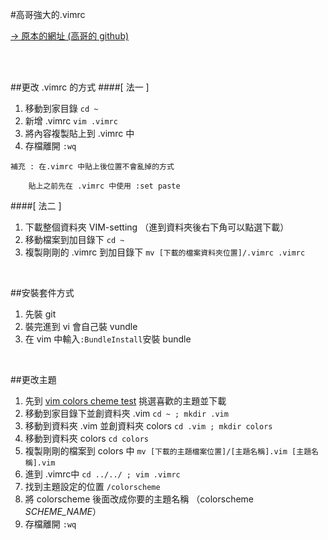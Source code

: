 #高哥強大的.vimrc

[-> 原本的網址 (高哥的 github)](https://github.com/ricky155030/configuration/blob/master/.vimrc)

</br>
</br>

##更改 .vimrc 的方式
####[ 法一 ]
1. 移動到家目錄 `cd ~`
2. 新增 .vimrc `vim .vimrc`
3. 將內容複製貼上到 .vimrc 中
4. 存檔離開 `:wq`

```
補充 : 在.vimrc 中貼上後位置不會亂掉的方式
	
	貼上之前先在 .vimrc 中使用 :set paste
```

####[ 法二 ]
1. 下載整個資料夾 VIM-setting （進到資料夾後右下角可以點選下載）
2. 移動檔案到加目錄下 `cd ~`
3. 複製剛剛的 .vimrc 到加目錄下 `mv [下載的檔案資料夾位置]/.vimrc .vimrc`

</br>

##安裝套件方式
1. 先裝 git
2. 裝完進到 vi 會自己裝 vundle
3. 在 vim 中輸入`:BundleInstall`安裝 bundle

</br>

##更改主題
1. 先到 [vim colors cheme test](https://code.google.com/p/vimcolorschemetest/) 挑選喜歡的主題並下載
2. 移動到家目錄下並創資料夾 .vim `cd ~ ; mkdir .vim`
3. 移動到資料夾 .vim 並創資料夾 colors `cd .vim ; mkdir colors`
4. 移動到資料夾 colors `cd colors`
5. 複製剛剛的檔案到 colors 中 `mv [下載的主題檔案位置]/[主題名稱].vim [主題名稱].vim`
6. 進到 .vimrc中 `cd ../../ ; vim .vimrc`
7. 找到主題設定的位置 `/colorscheme`
8. 將 colorscheme 後面改成你要的主題名稱 （colorscheme *SCHEME_NAME*）
9. 存檔離開 `:wq`
